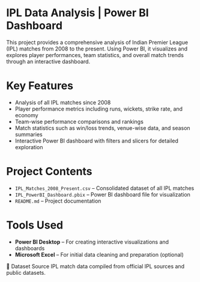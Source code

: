 # IPL Data Analysis | Power BI Dashboard

This project provides a comprehensive analysis of Indian Premier League (IPL) matches from 2008 to the present. Using Power BI, it visualizes and explores player performances, team statistics, and overall match trends through an interactive dashboard.

# Key Features

- Analysis of all IPL matches since 2008  
- Player performance metrics including runs, wickets, strike rate, and economy  
- Team-wise performance comparisons and rankings  
- Match statistics such as win/loss trends, venue-wise data, and season summaries  
- Interactive Power BI dashboard with filters and slicers for detailed exploration  

# Project Contents

- `IPL_Matches_2008_Present.csv` – Consolidated dataset of all IPL matches  
- `IPL_PowerBI_Dashboard.pbix` – Power BI dashboard file for visualization  
- `README.md` – Project documentation  

# Tools Used

- **Power BI Desktop** – For creating interactive visualizations and dashboards  
- **Microsoft Excel** – For initial data cleaning and preparation (optional)  

📌 Dataset Source
IPL match data compiled from official IPL sources and public datasets.
